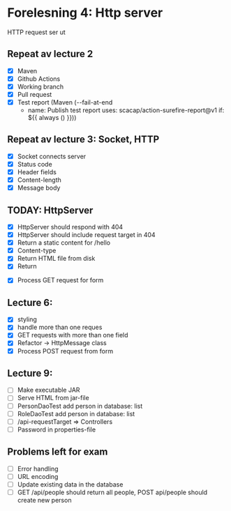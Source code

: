 # Forelesning 4: Http server

HTTP request ser ut

## Repeat av lecture 2

* [x] Maven
* [x] Github Actions
* [x] Working branch
* [x] Pull request
* [x] Test report (Maven (--fail-at-end
  - name: Publish test report
  uses: scacap/action-surefire-report@v1
  if: ${{ always () }}))

## Repeat av lecture 3: Socket, HTTP

* [x] Socket connects server
* [x] Status code
* [x] Header fields
* [x] Content-length
* [x] Message body

## TODAY: HttpServer

* [x] HttpServer should respond with 404
* [x] HttpServer should include request target in 404
* [x] Return a static content for /hello
* [x] Content-type
* [x] Return HTML file from disk
* [x] Return <form>
* [x] Process GET request for form

## Lecture 6:

* [x] styling
* [x] handle more than one reques
* [x] GET requests with more than one field
* [x] Refactor -> HttpMessage class
* [x] Process POST request from form

## Lecture 9:

* [ ] Make executable JAR
* [ ] Serve HTML from jar-file
* [ ] PersonDaoTest add person in database: list
* [ ] RoleDaoTest add person in database: list
* [ ] /api-requestTarget => Controllers
* [ ] Password in properties-file

## Problems left for exam

* [ ] Error handling
* [ ] URL encoding
* [ ] Update existing data in the database
* [ ] GET /api/people should return all people, 
POST api/people should create new person